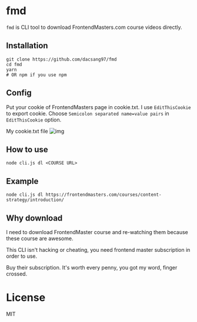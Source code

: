 # fmd

`fmd` is CLI tool to download FrontendMasters.com course videos directly.

## Installation

```
git clone https://github.com/dacsang97/fmd
cd fmd
yarn
# OR npm if you use npm
```

## Config

Put your cookie of FrontendMasters page in cookie.txt.
I use `EditThisCookie` to export cookie. Choose `Semicolon separated name=value pairs` in `EditThisCookie` option.

My cookie.txt file
![img](https://i.imgur.com/qnPec7L.png)

## How to use

```
node cli.js dl <COURSE URL>
```

## Example

```
node cli.js dl https://frontendmasters.com/courses/content-strategy/introduction/
```

## Why download

I need to download FrontendMaster course and re-watching them because these course are awesome.

This CLI isn't hacking or cheating, you need frontend master subscription in order to use.

Buy their subscription. It's worth every penny, you got my word, finger crossed.

# License

MIT
